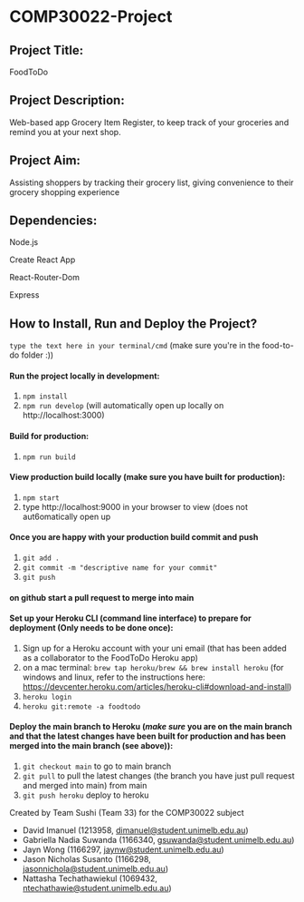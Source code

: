 # COMP30022-Project

## Project Title:
FoodToDo

## Project Description: 
Web-based app Grocery Item Register, to keep track of your groceries and remind you at your next shop.

## Project Aim:
Assisting shoppers by tracking their grocery list, giving convenience to their grocery shopping experience

## Dependencies:

Node.js

Create React App

React-Router-Dom

Express

## How to Install, Run and Deploy the Project?
`type the text here in your terminal/cmd` (make sure you're in the food-to-do folder :))

#### Run the project locally in development: 
1. `npm install`
2. `npm run develop` (will automatically open up locally on http://localhost:3000)

#### Build for production:
1. `npm run build`

#### View production build locally (make sure you have built for production):
1. `npm start`
2. type http://localhost:9000 in your browser to view (does not aut6omatically open up

#### Once you are happy with your production build commit and push
1. `git add .` 
2. `git commit -m "descriptive name for your commit"`
3. `git push`

#### on github start a pull request to merge into main

#### Set up your Heroku CLI (command line interface) to prepare for deployment (Only needs to be done once):
1. Sign up for a Heroku account with your uni email (that has been added as a collaborator to the FoodToDo Heroku app)
2. on a mac terminal: `brew tap heroku/brew && brew install heroku` (for windows and linux, refer to the instructions here: https://devcenter.heroku.com/articles/heroku-cli#download-and-install)
3. `heroku login`
4. `heroku git:remote -a foodtodo`

#### Deploy the main branch to Heroku (***make sure*** you are on the main branch and that the latest changes have been built for production and has been merged into the main branch (see above)):
1. `git checkout main` to go to main branch
2. `git pull` to pull the latest changes (the branch you have just pull request and merged into main) from main
3. `git push heroku` deploy to heroku

Created by Team Sushi (Team 33) for the COMP30022 subject
- David Imanuel (1213958, dimanuel@student.unimelb.edu.au)
- Gabriella Nadia Suwanda (1166340, gsuwanda@student.unimelb.edu.au)
- Jayn Wong (1166297, jaynw@student.unimelb.edu.au)
- Jason Nicholas Susanto (1166298, jasonnichola@student.unimelb.edu.au)
- Nattasha Techathawiekul (1069432, ntechathawie@student.unimelb.edu.au)
